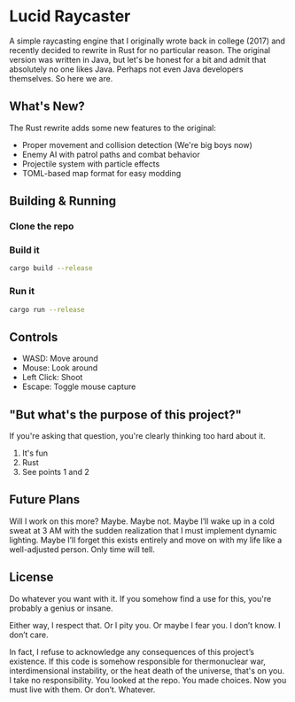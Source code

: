 # Lucid Raycaster

A simple raycasting engine that I originally wrote back in college (2017) and recently decided to rewrite in Rust for no
particular reason. The original version was written in Java, but let's be honest for a bit and admit that 
absolutely no one likes Java. Perhaps not even Java developers themselves. So here we are.

## What's New?

The Rust rewrite adds some new features to the original:
- Proper movement and collision detection (We're big boys now)
- Enemy AI with patrol paths and combat behavior
- Projectile system with particle effects
- TOML-based map format for easy modding

## Building & Running

### Clone the repo

### Build it
```bash
cargo build --release
```
### Run it
```bash
cargo run --release
```

## Controls
- WASD: Move around
- Mouse: Look around
- Left Click: Shoot
- Escape: Toggle mouse capture

## "But what's the purpose of this project?"

If you're asking that question, you're clearly thinking too hard about it.
1. It's fun
2. Rust
3. See points 1 and 2

## Future Plans

Will I work on this more? Maybe. Maybe not. Maybe I’ll wake up in a cold sweat at 3 AM with the sudden realization that I must implement dynamic lighting. Maybe I’ll forget this exists entirely and move on with my life like a well-adjusted person. Only time will tell.

## License

Do whatever you want with it.
If you somehow find a use for this, you're probably a genius or insane.

Either way, I respect that. Or I pity you. Or maybe I fear you. I don’t know. I don’t care.

In fact, I refuse to acknowledge any consequences of this project’s existence. If this code is somehow responsible for thermonuclear war, interdimensional instability, or the heat death of the universe, that's on you. I take no responsibility. You looked at the repo. You made choices. Now you must live with them. Or don’t. Whatever.
